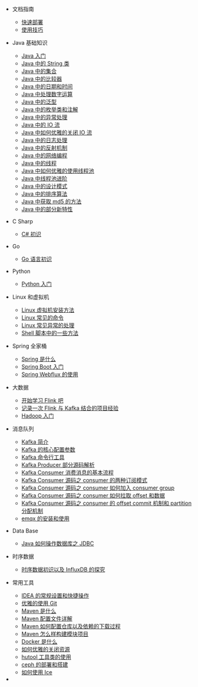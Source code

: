 * 文档指南
  * [快速部署](guide/quick-deploy.md)
  * [使用技巧](guide/use-tips.md)
* Java 基础知识 
  * [Java 入门](Java/java.md)
  * [Java 中的 String 类](Java/java-string.md)
  * [Java 中的集合](Java/java-collectionandmap.md)
  * [Java 中的比较器](Java/java-compare.md)
  * [Java 中的日期和时间](Java/java-date.md)
  * [Java 中处理数字运算](Java/java-math.md)
  * [Java 中的泛型](Java/java-generic.md)
  * [Java 中的枚举类和注解](Java/java-enumandannonation.md)
  * [Java 中的异常处理](Java/java-exception.md)
  * [Java 中的 IO 流](Java/java-io.md)
  * [Java 中如何优雅的关闭 IO 流](Java/java-io-close.md)
  * [Java 中的日志处理](Java/java-log.md)
  * [Java 中的反射机制](Java/java-reflection.md)
  * [Java 中的网络编程](Java/java-network.md)
  * [Java 中的线程](Java/java-thread.md)
  * [Java 中如何优雅的使用线程池](Java/java-threadpool.md)
  * [Java 中线程池进阶](Java/java-threadpool-advanced.md)
  * [Java 中的设计模式](Java/java-design-mode.md)
  * [Java 中的排序算法](Java/java-algorithm-sort.md)
  * [Java 中获取 md5 的方法](Java/java-md5.md)
  * [Java 中的部分新特性](Java/java-newfeature.md)
* C Sharp
  * [C# 初识](CSharp/CSharp.md)

* Go
  * [Go 语言初识](Go/go.md)
* Python
  * [Python 入门](Python/python.md)
* Linux 和虚拟机
  * [Linux 虚拟机安装方法](Linux/linux-virtualmachine.md)
  * [Linux 常见的命令](Linux/linux-command.md)
  * [Linux 常见异常的处理](Linux/linux-error.md)
  * [Shell 脚本中的一些方法](Linux/shell.md)
* Spring 全家桶
  * [Spring 是什么](Spring/spring.md)
  * [Spring Boot 入门](Spring/spring-boot.md)
  * [Spring Webflux 的使用](Spring/spring-webflux.md)
* 大数据
  * [开始学习 Flink 吧](BigData/flink.md)
  * [记录一次 Flink 与 Kafka 结合的项目经验](BigData/flink-kafka.md)
  * [Hadoop 入门](BigData/hadoop.md)
* 消息队列
  * [Kafka 简介](MessageQueue/kafka-introduce.md)
  * [Kafka 的核心配置参数](MessageQueue/kafka-properties.md)
  * [Kafka 命令行工具](MessageQueue/kafka-command.md)
  * [Kafka Producer 部分源码解析](MessageQueue/kafka-producer.md)
  * [Kafka Consumer 消费消息的基本流程](MessageQueue/kafka-consumer.md)
  * [Kafka Consumer 源码之 consumer 的两种订阅模式](MessageQueue/kafka-consumer-subscribeandassign.md)
  * [Kafka Consumer 源码之 consumer 如何加入 consumer group](MessageQueue/kafka-consumer-group.md)
  * [Kafka Consumer 源码之 consumer 如何拉取 offset 和数据](MessageQueue/kafka-consumer-offsetandfetcher.md)
  * [Kafka Consumer 源码之 consumer 的 offset commit 机制和 partition 分配机制](MessageQueue/kafka-consumer-commitandpartition.md)
  * [emqx 的安装和使用](MessageQueue/emqx.md)
* Data Base
  * [Java 如何操作数据库之 JDBC](DataBase/db-jdbc.md)
* 时序数据
  * [时序数据初识以及 InfluxDB 的探究](TimeSeriesData/time-series-data-first-meeting.md)
* 常用工具
  * [IDEA 的常规设置和快捷操作](Tools/idea.md)
  * [优雅的使用 Git](Tools/git.md)
  * [Maven 是什么](Tools/maven.md)
  * [Maven 配置文件详解](Tools/maven-configfiles.md)
  * [Maven 如何配置仓库以及依赖的下载过程](Tools/maven-repository.md)
  * [Maven 怎么样构建模块项目](Tools/maven-modules.md)
  * [Docker 是什么](Tools/docker.md)
  * [如何优雅的关闭资源](Tools/shutdownhook.md)
  * [hutool 工具类的使用](Tools/hutool.md)
  * [ceph 的部署和搭建](Tools/ceph.md)
  * [如何使用 Ice](Tools/ice.md)
* 






